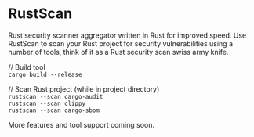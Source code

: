 # RustScan
Rust security scanner aggregator written in Rust for improved speed. Use RustScan to scan your Rust project for security vulnerabilities using a number of tools, think of it as a Rust security scan swiss army knife. 

// Build tool  
`cargo build --release`

// Scan Rust project (while in project directory)  
`rustscan --scan cargo-audit`  
`rustscan --scan clippy`  
`rustscan --scan cargo-sbom`  

More features and tool support coming soon.
